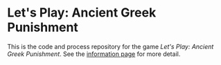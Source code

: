 # Let's Play: Ancient Greek Punishment

This is the code and process repository for the game *Let's Play: Ancient Greek Punishment*. See the [information page](info/) for more detail.
